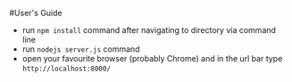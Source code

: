 #User's Guide

* run ```npm install``` command after navigating to directory via command line
* run ```nodejs server.js``` command
* open your favourite browser (probably Chrome)
and in the url bar type ```http://localhost:8000/```
